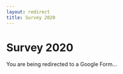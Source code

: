 ```yaml
---
layout: redirect
title: Survey 2020
---
```

# Survey 2020

You are being redirected to a Google Form...
